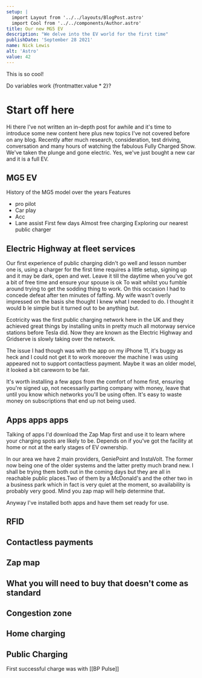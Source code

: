 ```yaml
---
setup: |
  import Layout from '../../layouts/BlogPost.astro'
  import Cool from '../../components/Author.astro'
title: Our new MG5 EV
description: "We delve into the EV world for the first time"
publishDate: 'September 28 2021'
name: Nick Lewis
alt: 'Astro'
value: 42
---
```

<Cool name={frontmatter.name} href="https://twitter.com/nicklewis" client:load />

This is so cool!

Do variables work {frontmatter.value * 2}?

# Start off here

Hi there I've not written an in-depth post for awhile and it's time to introduce some new content here plus new topics I've not covered before on any blog. Recently after much research, consideration, test driving, conversation and many hours of watching the fabulous Fully Charged Show. We've taken the plunge and gone electric. Yes, we've just bought a new car and it is a full EV. 

## MG5 EV
History of the MG5 model over the years
Features
- pro pilot
- Car play
- Acc 
- Lane assist 
First few days
Almost free charging
Exploring our nearest public charger

## Electric Highway at fleet services

Our first experience of public charging didn't go well and lesson number one is, using a charger for the first time requires a little setup, signing up and it may be dark, open and wet. Leave it till the daytime when you've got a bit of free time and ensure your spouse is ok To wait whilst you fumble around trying to get the sodding thing to work. On this occasion I had to concede defeat after ten minutes of faffing. My wife wasn't overly impressed on the basis she thought I knew what I needed to do. I thought it would b le simple but it turned out to be anything but. 

Ecotricity was the first public charging network here in the UK and they achieved great things by installing units in pretty much all motorway service stations before Tesla did. Now they are known as the Electric Highway and Gridserve is slowly taking over the network.

The issue I had though was with the app on my iPhone 11, it's buggy as heck and I could not get it to work moreover the machine I was using appeared not to support contactless payment. Maybe it was an older model, it looked a bit careworn to be fair. 

It's worth installing a few apps from the comfort of home first, ensuring you're signed up, not necessarily parting company with money, leave that until you know which networks you'll be using often. It's easy to waste money on subscriptions that end up not being used. 

## Apps apps apps
Talking of apps I'd download the Zap Map first and use it to learn where your charging spots are likely to be. Depends on if you've got the facility at home or not at the early stages of EV ownership. 

In our area we have 2 main providers, GeniePoint and InstaVolt. The former now being one of the older systems and the latter pretty much brand new. I shall be trying them both out in the coming days but they are all in reachable public places.Two of them by a McDonald's and the other two in a business park which in fact is very quiet at the moment, so availability is probably very good. Mind you zap map will help determine that. 

Anyway I've installed both apps and have them set ready for use. 

## RFID

## Contactless payments
## Zap map
## What you will need to buy that doesn't come as standard
## Congestion zone
## Home charging
## Public Charging
First successful charge was with [[BP Pulse]]